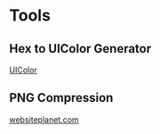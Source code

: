 # Tools

## Hex to UIColor Generator 
[UIColor](https://www.uicolor.xyz/#/hex-to-ui)

## PNG Compression

[websiteplanet.com](https://www.websiteplanet.com/webtools/imagecompressor/)
